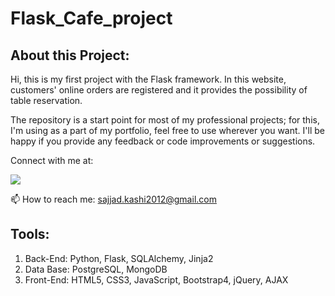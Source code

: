# Flask_Cafe_project
## About this Project:


Hi, this is my first project with the Flask framework. In this website, customers' online orders are registered and it provides the possibility of table reservation.

The repository is a start point for most of my professional projects; for this, I'm using as a part of my portfolio, feel free to use wherever you want. I'll be happy if you provide any feedback or code improvements or suggestions.

Connect with me at:

 [![](https://camo.githubusercontent.com/a493f6833f99fb3c85788d6d9305e6b7a42b838e5ee5d138fd9a8214a7e77472/68747470733a2f2f696d672e736869656c64732e696f2f62616467652f6c696e6b6564696e2d2532333030373742352e7376673f267374796c653d666f722d7468652d6261646765266c6f676f3d6c696e6b6564696e266c6f676f436f6c6f723d7768697465)](https://www.linkedin.com/in/sajjad-kashi-6097a3248/)

📫  How to reach me:  [sajjad.kashi2012@gmail.com](mailto:sajjad.kashi2012@gmail.com)

## Tools:

1.  Back-End: Python, Flask, SQLAlchemy, Jinja2
2.  Data Base: PostgreSQL, MongoDB
3.  Front-End: HTML5, CSS3, JavaScript, Bootstrap4, jQuery, AJAX